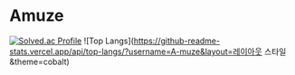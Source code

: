 # Amuze

[![Solved.ac Profile](http://mazassumnida.wtf/api/v2/generate_badge?boj=zxc4370)](https://solved.ac/zxc4370/)
![Top Langs](https://github-readme-stats.vercel.app/api/top-langs/?username=A-muze&layout=레이아웃 스타일&theme=cobalt)
